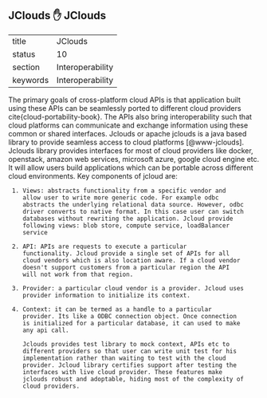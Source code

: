 ## JClouds :hand: JClouds

|          |                  |
| -------- | ---------------- |
| title    | JClouds          | 
| status   | 10               |
| section  | Interoperability |
| keywords | Interoperability |



The primary goals of cross-platform cloud APIs is that application
built using these APIs can be seamlessly ported to different cloud
providers cite{cloud-portability-book}.  The APIs also bring
interoperability such that cloud platforms can communicate and
exchange information using these common or shared interfaces.  Jclouds
or apache jclouds is a java based library to provide seamless access
to cloud platforms [@www-jclouds].  Jclouds library provides
interfaces for most of cloud providers like docker, openstack, amazon
web services, microsoft azure, google cloud engine etc. It will allow
users build applications which can be portable across different cloud
environments.  Key components of jcloud are:

     1. Views: abstracts functionality from a specific vendor and
        allow user to write more generic code. For example odbc
        abstracts the underlying relational data source. However, odbc
        driver converts to native format. In this case user can switch
        databases without rewriting the application. Jcloud provide
        following views: blob store, compute service, loadBalancer
        service

     2. API: APIs are requests to execute a particular
        functionality. Jcloud provide a single set of APIs for all
        cloud vendors which is also location aware. If a cloud vendor
        doesn't support customers from a particular region the API
        will not work from that region.

     3. Provider: a particular cloud vendor is a provider. Jcloud uses
        provider information to initialize its context.

     4. Context: it can be termed as a handle to a particular
        provider. Its like a ODBC connection object. Once connection
        is initialized for a particular database, it can used to make
        any api call.

        Jclouds provides test library to mock context, APIs etc to
        different providers so that user can write unit test for his
        implementation rather than waiting to test with the cloud
        provider. Jcloud library certifies support after testing the
        interfaces with live cloud provider. These features make
        jclouds robust and adoptable, hiding most of the complexity of
        cloud providers.




